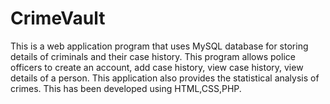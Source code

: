 # CrimeVault
This is a web application program that uses MySQL database for storing details of criminals and their case history. This program allows police officers to create an account, add case history, view case history, view details of a person. This application also provides the statistical analysis of  crimes. This has been developed using HTML,CSS,PHP.

